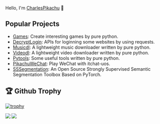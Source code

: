 Hello, I'm [CharlesPikachu](https://charlespikachu.github.io/) 👋


## Popular Projects

- [Games](https://github.com/CharlesPikachu/Games): Create interesting games by pure python.
- [DecryptLogin](https://github.com/CharlesPikachu/DecryptLogin): APIs for loginning some websites by using requests.
- [Musicdl](https://github.com/CharlesPikachu/musicdl): A lightweight music downloader written by pure python.
- [Videodl](https://github.com/CharlesPikachu/videodl): A lightweight video downloader written by pure python.
- [Pytools](https://github.com/CharlesPikachu/pytools): Some useful tools written by pure python.
- [PikachuWeChat](https://github.com/CharlesPikachu/pikachuwechat): Play WeChat with itchat-uos.
- [SSSegmentation](https://github.com/SegmentationBLWX/sssegmentation): An Open Source Strongly Supervised Semantic Segmentation Toolbox Based on PyTorch.


## 🏆 Github Trophy
[![trophy](https://github-profile-trophy.vercel.app/?username=CharlesPikachu)](https://github-profile-trophy.vercel.app/?username=CharlesPikachu)


<a href="https://github.com/CharlesPikachu">
<img align="left" src="https://github-readme-stats.vercel.app/api?username=CharlesPikachu&count_private=true&show_icons=true" />
</a>
<a href="https://github.com/CharlesPikachu">
<img align="left" src="https://github-readme-stats.vercel.app/api/top-langs/?username=CharlesPikachu&hide=html" />
</a>

